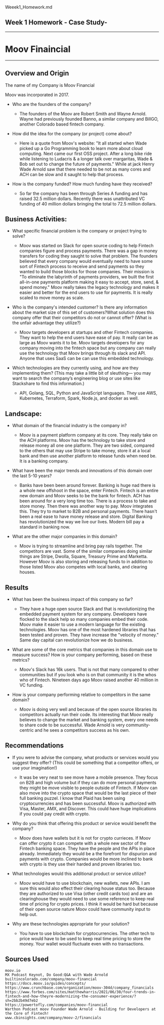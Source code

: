 Weeek1_Homework.md
## Week 1 Homework - Case Study-
----
# Moov Finaincial 
----

## Overview and Origin

The name of my Company is Moov Financial 

Moov was incorporated in 2017.

* Who are the founders of the company? 
    * The founders of the Moov are Robert Smith and Wayne Arnold. Wayne had previously founded Banno, a similar company and BillGO, another Colorado based fintech company. 

* How did the idea for the company (or project) come about? 
    *  Here is a quote from Moov's website: "It all started when Wade picked up a Go Programming book to learn more about cloud computing. Next came our first OSS project. After a long bike ride while listening to Ludacris & a longer talk over margaritas, Wade & Bob set out to change the future of payments." While at jack Henry Wade Arnold saw that there needed to be not as many cores and ACH can be slow and it saught to help that process. 

* How is the company funded? How much funding have they received? 
    * So far the company has been through Series A funding and has raised 32.5 million dollars. Recently there was unattributed VC funding of 40 million dollars bringing the total to 72.5 million dollars. 

## Business Activities:

* What specific financial problem is the company or project trying to solve? 
    *  Moov was started on Slack for open source coding to help Fintech companies figure and process payments. There was a gap in money transfers for coding they saught to solve that problem. The founders believed that every company would eventually need to have some sort of Fintech process to receive and send payments so they wanted to build those blocks for those companies. Their mission is "To eliminate the labyrinth of payments providers, we built the first all-in-one payments platform making it easy to accept, store, send, & spend money." Moov really takes the legacy technology and makes it easier and better for the end users to use for payments. It is really scaled to move money as scale. 

* Who is the company's intended customer? Is there any information about the market size of this set of customers?What solution does this company offer that their competitors do not or cannot offer? (What is the unfair advantage they utilize?) 
    * Moov targets developers at startups and other Fintech companies. They want to help the end users have ease of pay. It really can be as large as Moov wants it to be. Moov targets developers for any company moving into the fintech space but any company can really use the technology that Moov brings through its slack and API. Anyone that uses SaaS can be can use this embedded technology. 

* Which technologies are they currently using, and how are they implementing them? (This may take a little bit of sleuthing–– you may want to search the company’s engineering blog or use sites like Stackshare to find this information.) 
    * API, Golang, SQL, Python and JavaScript languages. They use AWS, Kubernetes, Terraform, Spark, Node.js, and docker as well. 

## Landscape:

* What domain of the financial industry is the company in?  
    * Moov is a payment platform company at its core. They really take on the ACH platforms. Moov has the technology to take store and release money all one one platform. They are two sided, compared to the others that may use Stripe to take money, store it at a local bank and then use another platform to release funds when need be. It is a banking company.

* What have been the major trends and innovations of this domain over the last 5-10 years? 
    * Banks have been been around forever. Banking is huge nad there is a whole new offshoot in the space, enter Fintech. Fintech is an entire new domain and Moov seeks to be the bank for fintech. ACH has been around for a very long time too. There is a process to take and store money. Then there was another way to pay. Moov integrates this. They try to market to B2B and personal payments. There hasn't been a real ease to have money release and store. Digital Banking has revolutionized the way we live our lives. Modern bill pay a standard in banking now. 

* What are the other major companies in this domain? 
    *  Moov is trying to streamline and bring pay rails together. The competitors are vast. Some of the similar companies doing similar things are Stripe, Dwolla, Square, Treasury Prime and Marketta. However Moov is also storing and releasing funds to in addition to those listed Moov also competes with local banks, and clearing houses. 

## Results

* What has been the business impact of this company so far? 
    * They have a huge open source Slack and that is revolutionizing the embedded payment system for any company. Developers have flocked to the slack help so many companies embed their code. Moov make it easier to use a modern language for the existing technologies. Moov has one of the most hardened libraries that has been tested and proven. They have increase the "velocity of money." Same day capital can revolutionize how we do business. 

* What are some of the core metrics that companies in this domain use to measure success? How is your company performing, based on these metrics?
     * Moov's Slack has 16k users. That is not that many compared to other communities but if you look who is on that community it is the whos who of Fintech. Nineteen days ago Moov raised another 40 million in VC funding. 

* How is your company performing relative to competitors in the same domain? 
    *  Moov is doing very well and because of the open source libraries its competitors actually run their code. Its interesting that Moov really believes to change the market and banking system, every one needs to share code to be successful. Wade Arnold is very community-centric and he sees a competitors success as his own. 

## Recommendations

* If you were to advise the company, what products or services would you suggest they offer? (This could be something that a competitor offers, or use your imagination!) 
    * It was be very neat to see move have a mobile presence. They focus on B2B and high volume but if they can do more personal payments they might be move visible to people outside of Fintech. If Moov can also move into the crypto space that would be the last piece of their full banking puzzel. I know that Plaid has been using cryptocurrencies and has been successful. Moov is authorized with Visa, Master, AMX, and Discover. This could have huge implications if you could pay credit with crypto. 

* Why do you think that offering this product or service would benefit the company? 
    * Moov does have wallets but it is not for crypto currieces. If Moov can offer crypto it can compete with a whole new sector of the Fintech banking space. They have the people and the APIs in place already. Immediately they would be a the forefront for dispurion and payments with crypto. Companies would be more inclined to bank with crypto is they use their harded and proven libraries too. 

* What technologies would this additional product or service utilize?
     * Moov would have to use blockchain, new wallets, new APIs. I am sure this would also effect their clearing house status too. Because they are authorized to use Visa (other credit cards too) and are an clearinghouse they would need to use some reference to keep real time of pricing for crypto prices. I think it would be hard but because of their open source nature Moov could have community input to help out. 

* Why are these technologies appropriate for your solution? 
    * You have to use blockchain for cryptocurrencies. The other tech to price would have to be used to keep real time pricing to store the money. Your wallet would fluctuate even with no transactions. 

## Sources Used
    
    moov.io
    MX Podcast Keynot, Do Good:Q&A with Wade Arnold
    builtincolorado.com/company/moov-financial
    https://docs.moov.io/guides/concepts/
    https://www.crunchbase.com/organization/moov-304d/company_financials 
    https://www.forbes.com/sites/matthewharris/2021/06/30/four-trends-in-fintech-and-how-theyre-modernizing-the-consumer-experience/?sh=2bb2b49d7eb2
    https://powertofly.com/companies/moov-financial
    Warthon Podcast moov Founder Wade Arnold - Building for Developers at the Core of Fintech!
    www.cbinsights.com/company/moov-2/financials